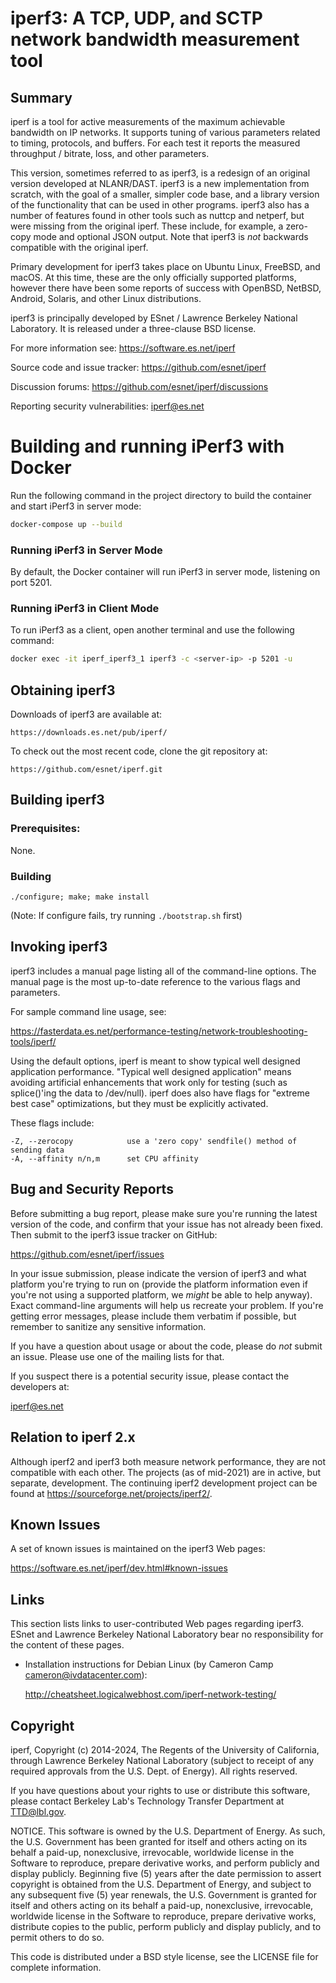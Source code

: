 iperf3:  A TCP, UDP, and SCTP network bandwidth measurement tool
================================================================

Summary
-------

iperf is a tool for active measurements of the maximum achievable
bandwidth on IP networks.  It supports tuning of various parameters
related to timing, protocols, and buffers.  For each test it reports
the measured throughput / bitrate, loss, and other parameters.

This version, sometimes referred to as iperf3, is a redesign of an
original version developed at NLANR/DAST.  iperf3 is a new
implementation from scratch, with the goal of a smaller, simpler code
base, and a library version of the functionality that can be used in
other programs. iperf3 also has a number of features found in other tools
such as nuttcp and netperf, but were missing from the original iperf.
These include, for example, a zero-copy mode and optional JSON output.
Note that iperf3 is *not* backwards compatible with the original iperf.

Primary development for iperf3 takes place on Ubuntu Linux, FreeBSD,
and macOS.  At this time, these are the only officially supported
platforms, however there have been some reports of success with
OpenBSD, NetBSD, Android, Solaris, and other Linux distributions.

iperf3 is principally developed by ESnet / Lawrence Berkeley National
Laboratory.  It is released under a three-clause BSD license.

For more information see: https://software.es.net/iperf

Source code and issue tracker: https://github.com/esnet/iperf

Discussion forums: https://github.com/esnet/iperf/discussions

Reporting security vulnerabilities: iperf@es.net

# Building and running iPerf3 with Docker

Run the following command in the project directory to build the container and start iPerf3 in server mode:

```bash
docker-compose up --build
```

### Running iPerf3 in Server Mode

By default, the Docker container will run iPerf3 in server mode, listening on port 5201.

### Running iPerf3 in Client Mode

To run iPerf3 as a client, open another terminal and use the following command:

```bash
docker exec -it iperf_iperf3_1 iperf3 -c <server-ip> -p 5201 -u
```

Obtaining iperf3
----------------

Downloads of iperf3 are available at:

    https://downloads.es.net/pub/iperf/

To check out the most recent code, clone the git repository at:

    https://github.com/esnet/iperf.git

Building iperf3
---------------

### Prerequisites: ###

None.

### Building ###

    ./configure; make; make install

(Note: If configure fails, try running `./bootstrap.sh` first)

Invoking iperf3
---------------

iperf3 includes a manual page listing all of the command-line options.
The manual page is the most up-to-date reference to the various flags and parameters.

For sample command line usage, see:

https://fasterdata.es.net/performance-testing/network-troubleshooting-tools/iperf/

Using the default options, iperf is meant to show typical well
designed application performance.  "Typical well designed application"
means avoiding artificial enhancements that work only for testing
(such as splice()'ing the data to /dev/null).  iperf does also have
flags for "extreme best case" optimizations, but they must be
explicitly activated.

These flags include:

    -Z, --zerocopy            use a 'zero copy' sendfile() method of sending data
    -A, --affinity n/n,m      set CPU affinity

Bug and Security Reports
------------------------

Before submitting a bug report, please make sure you're running the
latest version of the code, and confirm that your issue has not
already been fixed.  Then submit to the iperf3 issue tracker on
GitHub:

https://github.com/esnet/iperf/issues

In your issue submission, please indicate the version of iperf3 and
what platform you're trying to run on (provide the platform
information even if you're not using a supported platform, we
*might* be able to help anyway).  Exact command-line arguments will
help us recreate your problem.  If you're getting error messages,
please include them verbatim if possible, but remember to sanitize any
sensitive information.

If you have a question about usage or about the code, please do *not*
submit an issue.  Please use one of the mailing lists for that.

If you suspect there is a potential security issue, please contact the
developers at:

iperf@es.net

Relation to iperf 2.x
---------------------

Although iperf2 and iperf3 both measure network performance,
they are not compatible with each other.
The projects (as of mid-2021) are in active, but separate, development.
The continuing iperf2 development
project can be found at https://sourceforge.net/projects/iperf2/.

Known Issues
------------

A set of known issues is maintained on the iperf3 Web pages:

https://software.es.net/iperf/dev.html#known-issues

Links
-----

This section lists links to user-contributed Web pages regarding
iperf3.  ESnet and Lawrence Berkeley National Laboratory bear no
responsibility for the content of these pages.

* Installation instructions for Debian Linux (by Cameron Camp
  <cameron@ivdatacenter.com>):

  http://cheatsheet.logicalwebhost.com/iperf-network-testing/

Copyright
---------

iperf, Copyright (c) 2014-2024, The Regents of the University of
California, through Lawrence Berkeley National Laboratory (subject
to receipt of any required approvals from the U.S. Dept. of
Energy).  All rights reserved.

If you have questions about your rights to use or distribute this
software, please contact Berkeley Lab's Technology Transfer
Department at TTD@lbl.gov.

NOTICE.  This software is owned by the U.S. Department of Energy.
As such, the U.S. Government has been granted for itself and others
acting on its behalf a paid-up, nonexclusive, irrevocable,
worldwide license in the Software to reproduce, prepare derivative
works, and perform publicly and display publicly.  Beginning five
(5) years after the date permission to assert copyright is obtained
from the U.S. Department of Energy, and subject to any subsequent
five (5) year renewals, the U.S. Government is granted for itself
and others acting on its behalf a paid-up, nonexclusive,
irrevocable, worldwide license in the Software to reproduce,
prepare derivative works, distribute copies to the public, perform
publicly and display publicly, and to permit others to do so.

This code is distributed under a BSD style license, see the LICENSE
file for complete information.
